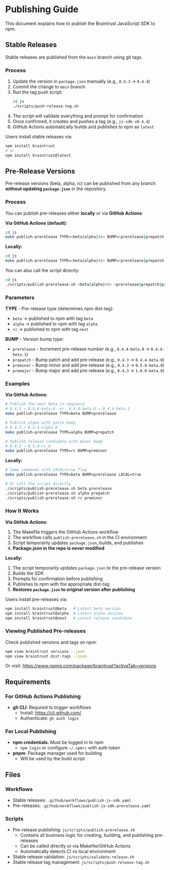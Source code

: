 # Publishing Guide

This document explains how to publish the Braintrust JavaScript SDK to npm.

## Stable Releases

Stable releases are published from the `main` branch using git tags.

### Process

1. Update the version in `package.json` manually (e.g., `0.4.3` → `0.4.4`)
2. Commit the change to `main` branch
3. Run the tag push script:
   ```bash
   cd js
   ./scripts/push-release-tag.sh
   ```
4. The script will validate everything and prompt for confirmation
5. Once confirmed, it creates and pushes a tag (e.g., `js-sdk-v0.4.4`)
6. GitHub Actions automatically builds and publishes to npm as `latest`

Users install stable releases via:

```bash
npm install braintrust
# or
npm install braintrust@latest
```

## Pre-Release Versions

Pre-release versions (beta, alpha, rc) can be published from any branch **without updating `package.json`** in the repository.

### Process

You can publish pre-releases either **locally** or via **GitHub Actions**:

**Via GitHub Actions (default):**

```bash
cd js
make publish-prerelease TYPE=<beta|alpha|rc> BUMP=<prerelease|prepatch|preminor|premajor>
```

**Locally:**

```bash
cd js
make publish-prerelease TYPE=<beta|alpha|rc> BUMP=<prerelease|prepatch|preminor|premajor> LOCAL=true
```

You can also call the script directly:

```bash
cd js
./scripts/publish-prerelease.sh <beta|alpha|rc> <prerelease|prepatch|preminor|premajor>
```

### Parameters

**TYPE** - Pre-release type (determines npm dist-tag):

- `beta` → published to npm with tag `beta`
- `alpha` → published to npm with tag `alpha`
- `rc` → published to npm with tag `next`

**BUMP** - Version bump type:

- `prerelease` - Increment pre-release number (e.g., `0.4.4-beta.0` → `0.4.4-beta.1`)
- `prepatch` - Bump patch and add pre-release (e.g., `0.4.3` → `0.4.4-beta.0`)
- `preminor` - Bump minor and add pre-release (e.g., `0.4.3` → `0.5.0-beta.0`)
- `premajor` - Bump major and add pre-release (e.g., `0.4.3` → `1.0.0-beta.0`)

### Examples

**Via GitHub Actions:**

```bash
# Publish the next beta in sequence
# 0.4.3 → 0.4.4-beta.0  or  0.4.4-beta.0 → 0.4.4-beta.1
make publish-prerelease TYPE=beta BUMP=prerelease

# Publish alpha with patch bump
# 0.4.3 → 0.4.4-alpha.0
make publish-prerelease TYPE=alpha BUMP=prepatch

# Publish release candidate with minor bump
# 0.4.3 → 0.5.0-rc.0
make publish-prerelease TYPE=rc BUMP=preminor
```

**Locally:**

```bash
# Same commands with LOCAL=true flag
make publish-prerelease TYPE=beta BUMP=prerelease LOCAL=true

# Or call the script directly
./scripts/publish-prerelease.sh beta prerelease
./scripts/publish-prerelease.sh alpha prepatch
./scripts/publish-prerelease.sh rc preminor
```

### How It Works

**Via GitHub Actions:**

1. The Makefile triggers the GitHub Actions workflow
2. The workflow calls `publish-prerelease.sh` in the CI environment
3. Script temporarily updates `package.json`, builds, and publishes
4. **Package.json in the repo is never modified**

**Locally:**

1. The script temporarily updates `package.json` to the pre-release version
2. Builds the SDK
3. Prompts for confirmation before publishing
4. Publishes to npm with the appropriate dist-tag
5. **Restores `package.json` to original version after publishing**

Users install pre-releases via:

```bash
npm install braintrust@beta   # Latest beta version
npm install braintrust@alpha  # Latest alpha version
npm install braintrust@next   # Latest release candidate
```

### Viewing Published Pre-releases

Check published versions and tags on npm:

```bash
npm view braintrust versions --json
npm view braintrust dist-tags --json
```

Or visit: https://www.npmjs.com/package/braintrust?activeTab=versions

## Requirements

### For GitHub Actions Publishing

- **gh CLI**: Required to trigger workflows
  - Install: https://cli.github.com/
  - Authenticate: `gh auth login`

### For Local Publishing

- **npm credentials**: Must be logged in to npm
  - `npm login` or configure `~/.npmrc` with auth token
- **pnpm**: Package manager used for building
  - Will be used by the build script

## Files

### Workflows

- Stable releases: `.github/workflows/publish-js-sdk.yaml`
- Pre-releases: `.github/workflows/publish-js-sdk-prerelease.yaml`

### Scripts

- Pre-release publishing: `js/scripts/publish-prerelease.sh`
  - Contains all business logic for creating, building, and publishing pre-releases
  - Can be called directly or via Makefile/GitHub Actions
  - Automatically detects CI vs local environment
- Stable release validation: `js/scripts/validate-release.sh`
- Stable release tag management: `js/scripts/push-release-tag.sh`
